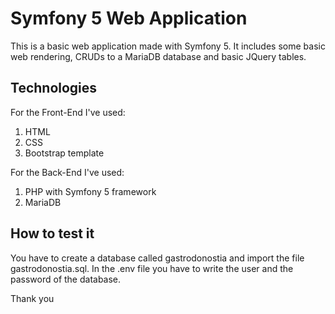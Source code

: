 # Symfony 5 Web Application

This is a basic web application made with Symfony 5. It includes some basic web rendering, CRUDs to a MariaDB database and basic JQuery tables.

## Technologies

For the Front-End I've used:

1. HTML
2. CSS
3. Bootstrap template

For the Back-End I've used:
1. PHP with Symfony 5 framework
2. MariaDB

## How to test it

You have to create a database called gastrodonostia and import the file gastrodonostia.sql.
In the .env file you have to write the user and the password of the database.

Thank you
